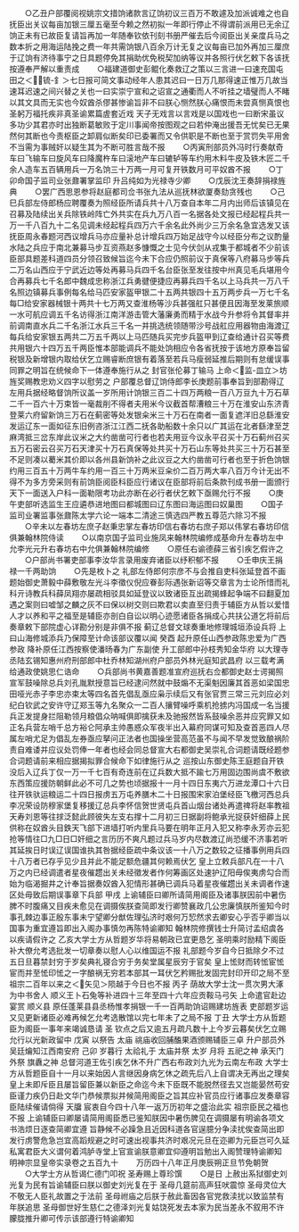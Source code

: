 <!-- { "loadSidebar": true } -->
　　○乙丑户部覆阅视姚宗文措饷诸款言辽饷初议三百万不敢遽及加派诚难之也自抚臣出关议每亩加银三厘五毫至今赖之然初拟一年即行停止不得谓前派用已无余辽饷正未有已故臣复请旨再加一年随奉钦依刊刻书册严催去后今阅臣出关亲度兵马之数本折之用海运陆挽之费一年共需饷银八百余万计无复之议每亩已加外再加三厘庶于辽饷有济待事宁之日具题停免其捐助优免税契加纳等议并各照行伏乞敕下各该抚按遵奉严解以重责成
　　○福建道御史彭鲲化奏救辽之策以三言进一曰速充国屯田之＜锍-釒＞七日报可简文事动经年人患其迟曰一日万几那得速正惟万几故当速耳迟速之间兴替之关也一曰实崇宁宣和之诏宣之通衢而人不听挂之墙璧而人不睹以其文具而无实也今奴酋杀僇甚惨谕旨非不曰朕心恻然朕心痛恨而未尝真恻真恨也  圣躬万福托疾非真圣谕累篇虗套近戏  天子无戏言以言戏是以国戏也一曰断宋虽议多功少其君亦时出独断葛敏败于定川事闻帝按图观之曰若仲淹出援吾无忧矣已无果然何其断也今责枢臣之卸肩似断矣印已委署而又令供职是不断也至于赏罚失平用舍不当需为事贼奸以疑生其为不断可胜言哉不报
　　○丙寅刑部员外冯时行奏献奇车曰飞输车曰旋风车曰降魔杵车曰滚地产车曰辘轳等车约用木料牛皮及铁木匠二千余人造车五百辆用兵一万名饷三十万两一月可复开铁数月可平奴酋不报
　　○丁卯命国子监司业张鼐署掌监印  升吕纯如为光禄寺少卿
　　○戊辰沈王奏辞捐禄旌典
　　○罢广西思恩参将赵庭都司佥书张九法从巡抚林欲厦奏劾贪残也
　　○己巳兵部左侍郎杨应聘覆奏为照经臣所请兵共十八万查自本年二月内出师后该镇见在召募及陆续出关兵除铁岭阵亡外共实在兵九万八百一名据各处文报已经起程兵共一万一千八百九十二名见调未经起程兵四万六千余名此外尚少三万余名急宜选发又该抚臣周永春题河西议增兵马亦应量补总计增兵四万始足战守今以经臣分布之议酌量水陆之兵应于南北兼募马步互资燕赵多慷慨之士见今伏剑从戎集于都城者不少前该臣部具题差科道四员分领召致候旨迄今未下合应仍照前议于真保等八府募马步等兵二万名山西应于宁武近边等处再募马兵四千名台臣张至发往按中州真见毛兵堪用今合再募兵七千名郎中魏成忠称浙江兵勇徤便捷应再募兵四千名以上马兵共一万八千名照边镇募兵事例每名给马匹安家盔甲银二十五两共银四十五万两步兵一万七千名每□给安家器械银十两共十七万两又查淮杨等沙兵甚强舡只甚便且因海至发莱旅顺一水可航应调五千名访得浙江南洋游击管大藩廉勇而精于水战今升参将令其督率并前调南直水兵二千名浙江水兵三千名一并挑选统领随带沙号战舡应用器物由海渡辽每兵给安家银五两共二万五千两以上马匹随兵买完步兵盔甲到辽查给通计召买等费共用银六十四万五千两臣惟本部能调兵不能处饷相应令各省抚按于该地方原奉旨留税银及新增银内取给伏乞立赐睿断庶银有着落至若兵马瘦弱延推后期则有怠缓误事同罪之明旨在统候命下一体遵奉施行从之  封官张伦募丁输马  上命＜监-皿立＞坊旌奖赐教忠劝义四字以慰劳之  户部覆总督辽饷侍郎李长庚题前事奉旨到部勘得辽左用兵据经略督饷所议盖一岁所用计饷银三百二十四万两粮一百八万豆九十万石草二千一百六十万束皆一毫裁削不得者夫用米今议截首帮漕粮三十万在淮安山东济青登莱六府留新饷三万石在蓟密等处发银籴米三十万石在南者一面复遮洋旧总繇淮安发运辽东一面如征东旧例咨浙江江西二抚各助船数十余只以广其运在北者繇津至芝麻湾抵三岔东岸此议米之大约凿凿可行者也若夫用豆今议永平召买十万石蓟州召买五万石密云召买万石天津买十万石真保等处共买十万石山东等处共买三十万石甚至不足则凑以薥米其价即以各州县新饷补之此议豆之大约凿凿可行者也至于折色饷银约用三百五十万两牛车约用一百三十万两米豆籴价二百万两大率八百万今计无出不得不为多方旁采则有前饷臣阅臣科臣应行诸议在臣部将前后条款刊成书册一面颁行天下一面送入户科一面勒限考功此亦断在必行者伏乞敕下亟赐允行不报
　　○庚午吏部听选监生王应遴恭进地图曰都城图曰辽东图曰海运图曰奴巢图
　　○国子监司业署监事张鼐陈太学六论一端本二清途三慎选四严教五尊范六除习不报
　　○辛未以左春坊左庶子赵秉忠掌左春坊印信右春坊右庶子郑以伟掌右春坊印信俱兼翰林院侍读
　　○以南京国子监司业施凤来翰林院编修成基命升左春坊左中允李光元升右春坊右中允俱兼翰林院编修
　　○原任右谕德薛三省引疾乞假许之
　　○户部尚书署吏部事李汝华言录用废弃诸臣以纾积郁不报
　　○壬申庆王捐禄一千两助饷
　　○先是枚卜之  礼部左侍郎何宗彦不与会推自吏科张延登首不画题始御史萧毅中薛敷敬左光斗李徵仪倪应眷彭际遇张新诏等交章言为士论所惜而礼科亓诗教兵科薛凤翔亦屡疏相驳具如延登议以致诸臣互出疏揭蜂起争端不曰翻夏加遇之案则曰嘘邹之麟之灰不曰保以树交则曰欺君以卖直至归责于辅臣方从哲以爱惜人才以养和平之福至是辅臣亦剖白自讼以明心迹愿诸臣各捐成心共扶公道乞将前后奏章敕下部院虚心详勘分别是非俱不报  蓟辽总督文球奏重地修理城垣添设兵将  上曰山海修城添兵乃保障至计命该部议覆以闻  癸酉  起升原任山西参政陈忠爱为广西参政  降补原任江西按察使潘旸春为广东副使  升工部郎中孙枝秀知金华府  以大理寺丞陆玄锡知惠州府刑部郎中杜乔林知湖州府户部员外林光庭知武昌府  以三载考满给通政使姚思仁诰命
　　○兵部尚书黄嘉善题准宣府巡抚右佥都御史赵士谔揭照宣军鼓噪除总兵刘孔胤默授意旨已经逮问然就中鼓煽不无渠魁因廉其首恶如梁国忠田哑光赤子李忠亦束太等四名首先倡乱亟应枭示续后又有张官贾三常三元刘应必刘纪白钦武之安许守辽郑玉等九名聚众一二百人攘臂噪呼乘机抢掳内冯国成一名当援兵正发提身拦阻勒领月粮倡众呐喊俱即擒获未及驰报然皆系鼓噪余恶并应究罪又如正名兵营左哨千总方裕仑阿承主帅愚惑众军夜半出入幕府同谋可知及查首恶四人尽属左哨尤足为倡乱左券亟应拏问正法者也国操坐营高范虽不与闻不早发觉致酿祸阶责自难诿并应议处罚俸一年者也经会同总督宣大右都御史吴崇礼合词题请既经题参合词题请前来相应据揭拟罪合候命下如律施行从之  巡按山东御史陈王庭题自开铁没后入辽兵丁仅一万一千七百有奇连前在辽兵数大抵不踰七万用固边围尚虞不敷欲东西策应援防朝鲜此必不可几之势也顷据报十一月十四日东夷六万进龙潭口十六日往开铁驮运粮运二十四日报虏五万屯养膳木二十日报围宋家泊堡经臣飞檄河西总兵李况荣设防穆家堡复移援辽总兵李怀信贺世贤屯兵首山烟台诸处再遣禆将赵率教祖天寿刘恩等往捄泛懿此顾彼失左支右撑十二月初三日据副将鲍承光捉获奸细薛上民供称在奴酋头目鉄天飞部下进墙打听内里兵马要在明年正月入犯又称李永芳亦云犯抢等情往□九□日□奸细之言历历不爽凡题过兵马岁内尽数渡辽尚恐缓不济事若听其延挨日时误辽误国谁执其咎据经臣疏中条议该一十八万之数较之征播事例用兵四十八万者已存乎见少且并此不能足额危疆其何赖焉伏乞  皇上立敕兵部凡在一十八万之内已经调遣者星夜催趱出关未经徵发者作何筹画区处速护辽阳毋俟夷虏勾合而始为临渴掘井之计奉旨据奏奴酋入犯情形甚确已调兵马着星夜催趱出关未调者作速区处毋致后期误事章下兵部  甲戌  上谕辅臣曰卿所请简用阁臣及诸事朕因前中暑伤脾不时腹痛又目疾未愈见在调摄俟朕查简即发行卿赞襄政几公忠廉慎朕所鉴知今时事孔棘边事正殷东事未宁望卿分猷佐理弘济时艰何万恝然求去卿安心乎否乎卿当以国事为重宜遵旨即出入阁办事慎勿再陈特谕卿知  翰林院修撰钱士升简讨孟绍虞各以疾请假许之  乙亥大学士方从哲题岁华将易朝政已宜更恳乞  圣明乘时励精下阁臣补大僚允考选批发一切章奏以慰人心以维国运不报  礼部题今岁自今日抵除夕不过五日旦暮禁封穷于岁矣典礼寝合穷于务矣堂属星辰穷于官矣  皇上恡财而转恡宦恡宦而并至恡印恡之一字酿祸无穷若本部其一耳伏乞矜赐批发固完封印开印之局不至祖宗二百年以来之＜矢见＞陨越于今日也不报  丙子  荫故大学士沈一贯次男大涿为中书舍人  顺义王卜石兔等补进四十三年至四十六年应贡鞍马弓矢  上命遣官赴边宴赏  顺义县  原任蓬莱县县丞杨惟孝捐银一千一百两助饷诏赐建坊旌表  吏部题岁运又见更新诸臣必难再候乞允考选散馆以完七年未了之局不报  丁丑  大学士方从哲题臣为阁臣一事年来竭诚恳请  圣  钦点之后又逾五月疏凡数十上今岁云暮矣伏乞立赐允行以光新政留中  戊寅  以祭告  太庙  祧庙收回脯醢果酒颁赐辅臣三卓  升户部员外吴廷爚知江西南安府  己卯  岁暮行  太祫礼于  太庙并祭  太岁  月将  五祀之神  承天门外祭  旗纛之神  总督河道王佐引疾乞休不升广西右布政刘九光为云南左布政  大学士方从哲题臣自十一月以来始因人言继因身病乞休之疏先后八上自谓决无再出之理矣  皇上未即斥臣且屡旨留臣兼以新臣之命迄今未下臣既不能脱然径去又岂能晏然苟安臣谨力疾仍日赴文华门恭候票拟并候简用阁臣之旨其应补官员应行诸事应发奏章容臣陆续催请倘得  天牖  宸衷自今四十八年一返万历初年之盛治此实  祖宗臣民之福也不报  上谕辅臣曰卿屡请简用阁臣悉已鉴知朕因中暑伤脾见在调摄屡有明谕各项文书浩烦日逐查简卿宜遵  旨静候不必躁急且近因科道各官逞臆分争渎扰俟查简出即发行虏警危急岂宜高蹈规避之时可速出视事共济时艰况元旦在迩卿为元臣岂可久延私寓君臣大义谓何着鸿胪寺堂上官宣谕朕意卿宜仰遵明旨勉出入阁赞理特谕卿知
明神宗显皇帝实录卷之五百九十
　　万历四十八年正月庚辰朔正旦节免朝贺
　　○大学士方从哲谒仁德门叩祝  圣寿赐上尊珍馔
　　○是日  上赦出系狱御史刘光复为民有旨谕辅臣曰朕以御史刘光复在于  圣母几筵前高声狂吠震惊  圣母灵位大不敬无人臣礼故置之于法前  圣母祔庙之后朕于赦此畜因各官党救渎扰以致监禁有年朕追思  圣母御世好生慈仁之德泽刘光复姑饶死发去本家为民当差永不叙用不许朦胧推升卿可传示该部遵行特谕卿知
